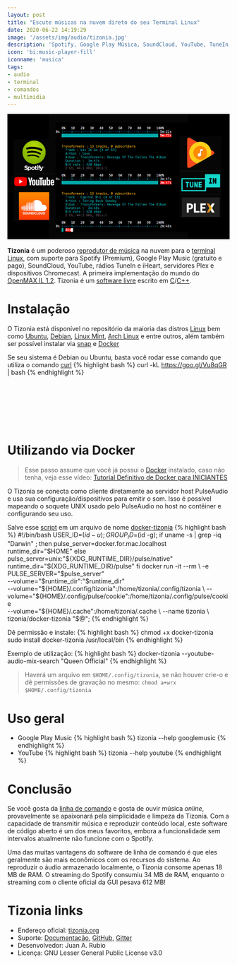 ```yaml
---
layout: post
title: "Escute músicas na nuvem direto do seu Terminal Linux"
date: 2020-06-22 14:19:29
image: '/assets/img/audio/tizonia.jpg'
description: 'Spotify, Google Play Música, SoundCloud, YouTube, TuneIn, iHeartRadio, Plex e Chromecast.'
icon: 'bi:music-player-fill'
iconname: 'musica'
tags:
- audio
- terminal
- comandos
- multimidia
---
```


![Escute músicas na nuvem direto do seu Terminal Linux](/assets/img/audio/tizonia.jpg)

**Tizonia** é um poderoso [reprodutor de música](https://terminalroot.com.br/tags/#audio) na nuvem para o [terminal](https://terminalroot.com.br/tags/#terminal) [Linux](https://terminalroot.com.br/linux), com suporte para Spotify (Premium), Google Play Music (gratuito e pago), SoundCloud, YouTube, rádios TuneIn e iHeart, servidores Plex e dispositivos Chromecast. A primeira implementação do mundo do [OpenMAX IL 1.2](https://www.khronos.org/news/press/khronos-group-releases-openmax-il-1.2-provisional-specification). Tizonia é um [software livre](https://terminalroot.com.br/tags/#freesoftware) escrito em [C](https://terminalroot.com.br/tags/#linguagemc)/[C++](https://terminalroot.com.br/tags/#cpp).

# Instalação
O Tizonia está disponível no repositório da maioria das distros [Linux](https://terminalroot.com.br/tags/#linux) bem como [Ubuntu](https://terminalroot.com.br/tags/#ubuntu), [Debian](https://terminalroot.com.br/tags/#debian), [Linux Mint](https://terminalroot.com.br/tags/#linuxmint), [Arch Linux](https://terminalroot.com.br/tags/#archlinux) e entre outros, além também ser possível instalar via [snap](https://snapcraft.io/tizonia) e [Docker](https://terminalroot.com.br/2019/08/tutorial-definitivo-de-docker-para-iniciantes-ubuntu.html)

Se seu sistema é Debian ou Ubuntu, basta você rodar esse comando que utiliza o comando [curl](https://terminalroot.com.br/2019/10/12-dicas-para-voce-usar-o-comando-curl-como-um-ninja.html)
{% highlight bash %}
curl -kL https://goo.gl/Vu8qGR | bash
{% endhighlight %}
<!-- LISTA MIN -->
<script async src="//pagead2.googlesyndication.com/pagead/js/adsbygoogle.js"></script>
<ins class="adsbygoogle"
style="display:inline-block;width:730px;height:95px"
data-ad-client="ca-pub-2838251107855362"
data-ad-slot="5351066970"></ins>
<script>
(adsbygoogle = window.adsbygoogle || []).push({});
</script>

# Utilizando via Docker
> Esse passo assume que você já possui o [Docker]() instalado, caso não tenha, veja esse vídeo: [Tutorial Definitivo de Docker para INICIANTES](https://youtu.be/bsGkIKP1OZ4)

O Tizonia se conecta como cliente diretamente ao servidor host PulseAudio e usa sua configuração/dispositivos para emitir o som. Isso é possível mapeando o soquete UNIX usado pelo PulseAudio no host no contêiner e configurando seu uso.

Salve esse [script](https://terminalroot.com.br/shell) em um arquivo de nome [docker-tizonia](https://github.com/tizonia/docker-tizonia)
{% highlight bash %}
#!/bin/bash
USER_ID=$(id -u);
GROUP_ID=$(id -g);
if uname -s | grep -iq "Darwin" ; then
  pulse_server=docker.for.mac.localhost
  runtime_dir="$HOME"
else
  pulse_server=unix:"${XDG_RUNTIME_DIR}/pulse/native"
  runtime_dir="${XDG_RUNTIME_DIR}/pulse"
fi
docker run -it --rm \
    -e PULSE_SERVER="$pulse_server" \
    --volume="$runtime_dir":"$runtime_dir" \
    --volume="${HOME}/.config/tizonia":/home/tizonia/.config/tizonia \
    --volume="${HOME}/.config/pulse/cookie":/home/tizonia/.config/pulse/cookie \
    --volume="${HOME}/.cache":/home/tizonia/.cache \
    --name tizonia \
    tizonia/docker-tizonia "$@";
{% endhighlight %}

Dê permissão e instale:
{% highlight bash %}
chmod +x docker-tizonia
sudo install docker-tizonia /usr/local/bin
{% endhighlight %}

Exemplo de utilização:
{% highlight bash %}
docker-tizonia --youtube-audio-mix-search "Queen Official"
{% endhighlight %}

<!-- RETANGULO LARGO 2 -->
<script async src="//pagead2.googlesyndication.com/pagead/js/adsbygoogle.js"></script>
<ins class="adsbygoogle"
style="display:block; text-align:center;"
data-ad-layout="in-article"
data-ad-format="fluid"
data-ad-client="ca-pub-2838251107855362"
data-ad-slot="8549252987"></ins>
<script>
(adsbygoogle = window.adsbygoogle || []).push({});
</script>

> Haverá um arquivo em `$HOME/.config/tizonia`, se não houver crie-o e dê permissões de gravação no mesmo: `chmod a+wrx $HOME/.config/tizonia`

# Uso geral
+ Google Play Music
{% highlight bash %}
tizonia --help googlemusic
{% endhighlight %}
+ YouTube
{% highlight bash %}
tizonia --help youtube
{% endhighlight %}

# Conclusão
Se você gosta da [linha de comando](https://terminalroot.com.br/tags/#comandos) e gosta de ouvir música *online*, provavelmente se apaixonará pela simplicidade e limpeza da Tizonia. Com a capacidade de transmitir música e reproduzir conteúdo local, este software de código aberto é um dos meus favoritos, embora a funcionalidade sem intervalos atualmente não funcione com o Spotify.

Uma das muitas vantagens do software de linha de comando é que eles geralmente são mais econômicos com os recursos do sistema. Ao reproduzir o áudio armazenado localmente, o Tizonia consome apenas 18 MB de RAM. O streaming do Spotify consumiu 34 MB de RAM, enquanto o streaming com o cliente oficial da GUI pesava 612 MB!

# Tizonia links
+ Endereço oficial: [tizonia.org](https://tizonia.org/)
+ Suporte: [Documentação](https://docs.tizonia.org/), [GitHub](https://github.com/tizonia/tizonia-openmax-il), [Gitter](https://gitter.im/tizonia/Lobby)
+ Desenvolvedor: Juan A. Rubio
+ Licença: GNU Lesser General Public License v3.0



